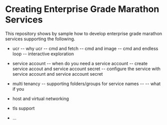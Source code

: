 # Creating Enterprise Grade Marathon Services

This repository shows by sample how to develop enterprise grade marathon services supporting the following.

- ucr
-- why ucr
-- cmd and fetch
-- cmd and image
-- cmd and endless loop
-- interactive exploration

- service account
-- when do you need a service account
-- create service accout and service account secret
-- configure the service with service account and service account secret

- multi tenancy
-- supporting folders/groups for service names
-- 
-- what if you 

- host and virtual networking


- tls support

- ...

